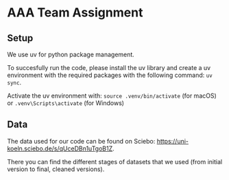 # AAA Team Assignment

## Setup
We use uv for python package management.

To succesfully run the code, please install the uv library and create a uv environment with the required packages with the following command: `uv sync`.

Activate the uv environment with:
`source .venv/bin/activate` (for macOS) or `.venv\Scripts\activate` (for Windows)

## Data
The data used for our code can be found on Sciebo: https://uni-koeln.sciebo.de/s/qUceDBn1uTgoB1Z.

There you can find the different stages of datasets that we used (from initial version to final, cleaned versions).
